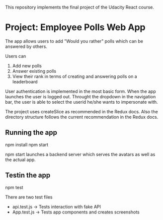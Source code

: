 This repository implements the final project of the Udacity React course.

# Project: Employee Polls Web App

The app allows users to add "Would you rather" polls which can be answered
by others.

Users can

1. Add new polls
2. Answer existing polls
3. View their rank in terms of creating and answering polls on a leaderboard

User authentication is implemented in the most basic form. When the app launches the user is logged out.
Throught the dropdown in the navigation bar, the user is able to select the userid he/she wants to impersonate
with.

The project uses createSlice as recommended in the Redux docs. Also the directory structure
follows the current recommendation in the Redux docs.

## Running the app

npm install
npm start

npm start launches a backend server which serves the avatars as well as the actual app.

## Testin the app

npm test

There are two test files

- api.test.js -> Tests interaction with fake API
- App.test.js -> Tests app components and creates screenshots
